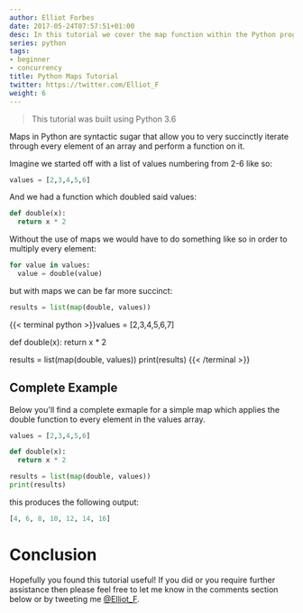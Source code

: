 ```yaml
---
author: Elliot Forbes
date: 2017-05-24T07:57:51+01:00
desc: In this tutorial we cover the map function within the Python programming language
series: python
tags:
- beginner
- concurrency
title: Python Maps Tutorial
twitter: https://twitter.com/Elliot_F
weight: 6
---
```


> This tutorial was built using Python 3.6

Maps in Python are syntactic sugar that allow you to very succinctly iterate through every element of an array and perform a function on it. 

Imagine we started off with a list of values numbering from 2-6 like so:

```python
values = [2,3,4,5,6]
``` 

And we had a function which doubled said values:

```python
def double(x):
  return x * 2
```

Without the use of maps we would have to do something like so in order to multiply every element:

```python
for value in values:
  value = double(value)
```

but with maps we can be far more succinct:

```python
results = list(map(double, values))
```

{{< terminal python >}}values = [2,3,4,5,6,7]

def double(x):
  return x * 2

results = list(map(double, values))
print(results)
{{< /terminal >}}

## Complete Example

Below you'll find a complete exmaple for a simple map which applies the double function to every element in the values array.

```python
values = [2,3,4,5,6]

def double(x):
  return x * 2

results = list(map(double, values))
print(results)
```

this produces the following output:

```python
[4, 6, 8, 10, 12, 14, 16]
```

# Conclusion

Hopefully you found this tutorial useful! If you did or you require further assistance then please feel free to let me know in the comments section below or by tweeting me [@Elliot_F](https://twitter.com/elliot_f).